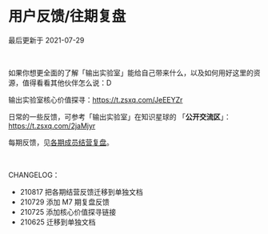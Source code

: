 # 用户反馈/往期复盘
最后更新于 2021-07-29

<br>

如果你想更全面的了解「输出实验室」能给自己带来什么，以及如何用好这里的资源，值得看看其他伙伴怎么说：D

输出实验室核心价值探寻：https://t.zsxq.com/JeEEYZr


日常的一些反馈，可参考「输出实验室」在知识星球的 「**公开交流区**」： https://t.zsxq.com/2jaMjyr



每期反馈，见[各期成员结营复盘](f_output/review.md)。


<br>

CHANGELOG：

- 210817 把各期结营反馈迁移到单独文档
- 210729 添加 M7 期复盘反馈
- 210725 添加核心价值探寻链接
- 210625 迁移到单独文档
